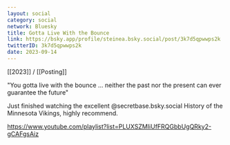 ```yaml
---
layout: social
category: social
network: Bluesky
title: Gotta Live With the Bounce
link: https://bsky.app/profile/steinea.bsky.social/post/3k7d5qpwwps2k
twitterID: 3k7d5qpwwps2k
date: 2023-09-14
---
```


[[2023]] / [[Posting]]

"You gotta live with the bounce ... neither the past nor the present can ever guarantee the future"

Just finished watching the excellent @secretbase.bsky.social History of the Minnesota Vikings, highly recommend.

<https://www.youtube.com/playlist?list=PLUXSZMIiUfFRQGbbUgQRky2-gCAFgsAiz>
